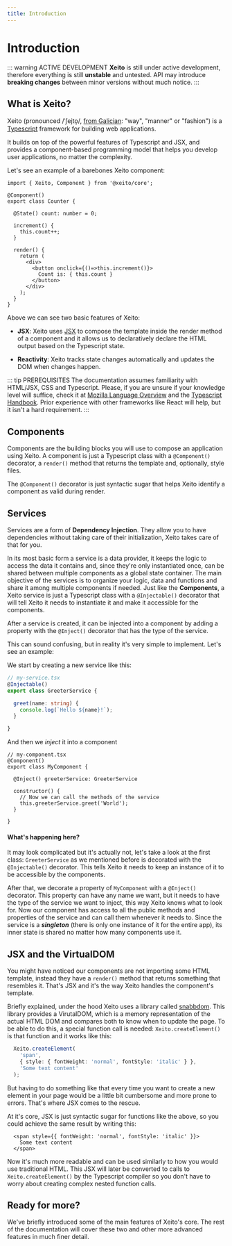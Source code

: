 ```yaml
---
title: Introduction
---
```


# Introduction

::: warning ACTIVE DEVELOPMENT
  **Xeito** is still under active development, therefore everything is still **unstable** and untested.
  API may introduce **breaking changes** between minor versions without much notice.
:::

## What is Xeito?

Xeito (pronounced /ˈʃejto̝/, [from Galician](https://en.wiktionary.org/wiki/xeito): "way", "manner" or "fashion") 
is a [Typescript](https://www.typescriptlang.org/) framework for building web applications.

It builds on top of the powerful features of Typescript and JSX, and provides a component-based programming model 
that helps you develop user applications, no matter the complexity.

Let's see an example of a barebones Xeito component:

```tsx
import { Xeito, Component } from '@xeito/core';

@Component()
export class Counter {

  @State() count: number = 0;

  increment() {
    this.count++;
  }

  render() {
    return (
      <div>
        <button onclick={()=>this.increment()}>
          Count is: { this.count }
        </button>
      </div>
    );
  }
}
```

Above we can see two basic features of Xeito:

- **JSX**: Xeito uses [JSX](https://www.typescriptlang.org/docs/handbook/jsx.html) to compose the template inside 
the render method of a component and it allows us to declaratively declare the HTML output based on the Typescript state.

- **Reactivity**: Xeito tracks state changes automatically and updates the DOM when changes happen.

::: tip PREREQUISITES
  The documentation assumes familiarity with HTML/JSX, CSS and Typescript.
  Please, if you are unsure if your knowledge level will suffice, check it at
  [Mozilla Language Overview](https://developer.mozilla.org/en-US/docs/Web/JavaScript/Language_Overview)
  and the [Typescript Handbook](https://www.typescriptlang.org/docs/handbook/intro.html).
  Prior experience with other frameworks like React will help, but it isn't a hard requirement.
:::


## Components

Components are the building blocks you will use to compose an application using Xeito.
A component is just a Typescript class with a ``@Component()`` decorator, a ``render()``
method that returns the template and, optionally, style files.

The ``@Component()`` decorator is just syntactic sugar that helps Xeito identify a component as valid during render.

## Services

Services are a form of **Dependency Injection**. They allow you to have dependencies without taking care of their initialization,
Xeito takes care of that for you.

In its most basic form a service is a data provider, it keeps the logic to access the data it contains and, since they're only instantiated once,
can be shared between multiple components as a global state container.
The main objective of the services is to organize your logic, data and functions and share it among multiple components if needed.
Just like the **Components**, a Xeito service is just a Typescript class with a ``@Injectable()`` decorator that will tell Xeito it needs to 
instantiate it and make it accessible for the components.

After a service is created, it can be injected into a component by adding a property with the ``@Inject()`` decorator that has the type of the service.

This can sound confusing, but in reality it's very simple to implement. Let's see an example:

We start by creating a new service like this:

```ts
// my-service.tsx
@Injectable()
export class GreeterService {

  greet(name: string) {
    console.log(`Hello ${name}!`);
  }

}

```

And then we *inject* it into a component
```tsx
// my-component.tsx
@Component()
export class MyComponent {

  @Inject() greeterService: GreeterService

  constructor() {
    // Now we can call the methods of the service
    this.greeterService.greet('World');
  }

}

```

#### What's happening here?

It may look complicated but it's actually not, let's take a look at the first class: ``GreeterService`` as we mentioned before is decorated with 
the ``@Injectable()`` decorator. This tells Xeito it needs to keep an instance of it to be accessible by the components.

After that, we decorate a property of ``MyComponent`` with a ``@Inject()`` decorator. This property can have any name we want, but it needs 
to have the type of the service we want to inject, this way Xeito knows what to look for.
Now our component has access to all the public methods and properties of the service and can call them whenever it needs to. Since the service is
a ***singleton*** (there is only one instance of it for the entire app), its inner state is shared no matter how many components use it.

## JSX and the VirtualDOM

You might have noticed our components are not importing some HTML template, instead they have a ``render()`` method that returns something 
that resembles it. That's JSX and it's the way Xeito handles the component's template.

Briefly explained, under the hood Xeito uses a library called [snabbdom](https://github.com/snabbdom/snabbdom). This library provides a 
VirutalDOM, which is a memory representation of the actual HTML DOM and compares both to know when to update the page.
To be able to do this, a special function call is needed: ``Xeito.createElement()`` is that function and it works like this:

```ts
  Xeito.createElement(
    'span',
    { style: { fontWeight: 'normal', fontStyle: 'italic' } },
    'Some text content'
  );
```

But having to do something like that every time you want to create a new element in your page would be a little bit cumbersome and more prone to errors.
That's where JSX comes to the rescue.

At it's core, JSX is just syntactic sugar for functions like the above, so you could achieve the same result by writing this:

```tsx
  <span style={{ fontWeight: 'normal', fontStyle: 'italic' }}>
    Some text content
  </span>
```

Now it's much more readable and can be used similarly to how you would use traditional HTML. This JSX will later be converted 
to calls to ``Xeito.createElement()`` by the Typescript compiler so you don't have to worry about creating complex nested function calls.



## Ready for more?

We've briefly introduced some of the main features of Xeito's core. The rest of the documentation will cover these two and other more advanced
features in much finer detail.